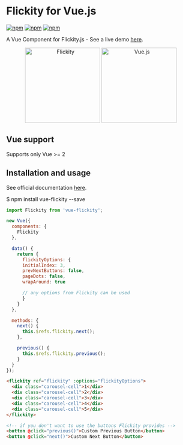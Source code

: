 # Flickity for Vue.js

[![npm](https://img.shields.io/npm/v/vue-flickity.svg?style=flat-square)](https://www.npmjs.com/package/vue-flickity)
[![npm](https://img.shields.io/npm/dt/vue-flickity.svg?style=flat-square)](https://www.npmjs.com/package/vue-flickity)
[![npm](https://img.shields.io/travis/rapidjs/vue-flickity.svg?branch=master&style=flat-square)](https://www.npmjs.com/package/vue-flickity)

A Vue Component for Flickity.js - See a live demo [here](http://drewjbartlett.com/demos/vue-flickity/).

<p align="center">
    <img width="200" src="http://flickity.metafizzy.co/img/flickity-illustration.gif" alt="Flickity">
    <img width="200" src="https://vuejs.org/images/logo.png" alt="Vue.js">
</p>

## Vue support

Supports only Vue >= 2

## Installation and usage

See official documentation [here](http://flickity.metafizzy.co/).

  $ npm install vue-flickity --save

```javascript
import Flickity from 'vue-flickity';

new Vue({
  components: {
    Flickity
  },

  data() {
    return {
      flickityOptions: {
      initialIndex: 3,
      prevNextButtons: false,
      pageDots: false,
      wrapAround: true

      // any options from Flickity can be used
      }
    }
  },

  methods: {
    next() {
      this.$refs.flickity.next();
    },

    previous() {
      this.$refs.flickity.previous();
    }
  }
});
```

```html
<flickity ref="flickity" :options="flickityOptions">
  <div class="carousel-cell">1</div>
  <div class="carousel-cell">2</div>
  <div class="carousel-cell">3</div>
  <div class="carousel-cell">4</div>
  <div class="carousel-cell">5</div>
</flickity>

<!-- if you don't want to use the buttons Flickity provides -->
<button @click="previous()">Custom Previous Button</button>
<button @click="next()">Custom Next Button</button>
```
